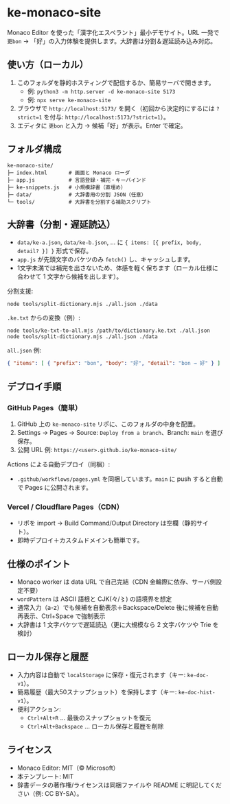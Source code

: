 # ke-monaco-site

Monaco Editor を使った「漢字化エスペラント」最小デモサイト。URL 一発で `更bon` → 「好」の入力体験を提供します。大辞書は分割＆遅延読み込み対応。

## 使い方（ローカル）
1. このフォルダを静的ホスティングで配信するか、簡易サーバで開きます。
   - 例: `python3 -m http.server -d ke-monaco-site 5173`
   - 例: `npx serve ke-monaco-site`
2. ブラウザで `http://localhost:5173/` を開く（初回から決定的にするには `?strict=1` を付与: `http://localhost:5173/?strict=1`）。
3. エディタに `更bon` と入力 → 候補「好」が表示。Enter で確定。

## フォルダ構成
```
ke-monaco-site/
├─ index.html       # 画面と Monaco ローダ
├─ app.js           # 言語登録・補完・キーバインド
├─ ke-snippets.js   # 小規模辞書（直埋め）
├─ data/            # 大辞書用の分割 JSON（任意）
└─ tools/           # 大辞書を分割する補助スクリプト
```

## 大辞書（分割・遅延読込）
- `data/ke-a.json`, `data/ke-b.json`, ... に `{ items: [{ prefix, body, detail? }] }` 形式で保存。
- `app.js` が先頭文字のバケツのみ `fetch()` し、キャッシュします。
- 1文字未満では補完を出さないため、体感を軽く保ちます（ローカル仕様に合わせて 1 文字から候補を出します）。

分割支援:
```
node tools/split-dictionary.mjs ./all.json ./data
```

`.ke.txt` からの変換（例）:
```
node tools/ke-txt-to-all.mjs /path/to/dictionary.ke.txt ./all.json
node tools/split-dictionary.mjs ./all.json ./data
```

`all.json` 例:
```json
{ "items": [ { "prefix": "bon", "body": "好", "detail": "bon → 好" } ] }
```

## デプロイ手順
### GitHub Pages（簡単）
1. GitHub 上の `ke-monaco-site` リポに、このフォルダの中身を配置。
2. Settings → Pages → Source: `Deploy from a branch`、Branch: `main` を選び保存。
3. 公開 URL 例: `https://<user>.github.io/ke-monaco-site/`

Actions による自動デプロイ（同梱）:
- `.github/workflows/pages.yml` を同梱しています。`main` に push すると自動で Pages に公開されます。

### Vercel / Cloudflare Pages（CDN）
- リポを import → Build Command/Output Directory は空欄（静的サイト）。
- 即時デプロイ＋カスタムドメインも簡単です。

## 仕様のポイント
- Monaco worker は data URL で自己完結（CDN 金輪際に依存、サーバ側設定不要）
- `wordPattern` は ASCII 語根と CJK(々/〻) の語境界を想定
- 通常入力（a-z）でも候補を自動表示＋Backspace/Delete 後に候補を自動再表示、Ctrl+Space で強制表示
- 大辞書は 1 文字バケツで遅延読込（更に大規模なら 2 文字バケツや Trie を検討）

## ローカル保存と履歴
- 入力内容は自動で `localStorage` に保存・復元されます（キー: `ke-doc-v1`）。
- 簡易履歴（最大50スナップショット）を保持します（キー: `ke-doc-hist-v1`）。
- 便利アクション:
  - `Ctrl+Alt+R` … 最後のスナップショットを復元
  - `Ctrl+Alt+Backspace` … ローカル保存と履歴を削除

## ライセンス
- Monaco Editor: MIT（© Microsoft）
- 本テンプレート: MIT
- 辞書データの著作権/ライセンスは同梱ファイルや README に明記してください（例: CC BY-SA）。
